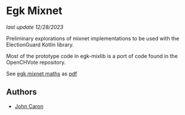 # Egk Mixnet

_last update 12/28/2023_

Preliminary explorations of mixnet implementations to be used with the ElectionGuard Kotlin library.

Most of the prototype code in egk-mixlib is a port of code found in the OpenCHVote repository.

See [egk mixnet maths](docs/maths.md) as [pdf](docs/maths.pdf)

## Authors
- [John Caron](https://github.com/JohnLCaron)